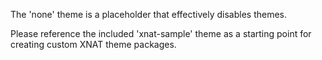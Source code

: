 The 'none' theme is a placeholder that effectively disables themes. 

Please reference the included 'xnat-sample' theme as a starting point 
for creating custom XNAT theme packages.